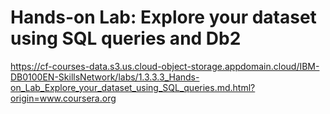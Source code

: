 # Hands-on Lab: Explore your dataset using SQL queries and Db2

https://cf-courses-data.s3.us.cloud-object-storage.appdomain.cloud/IBM-DB0100EN-SkillsNetwork/labs/1.3.3.3_Hands-on_Lab_Explore_your_dataset_using_SQL_queries.md.html?origin=www.coursera.org